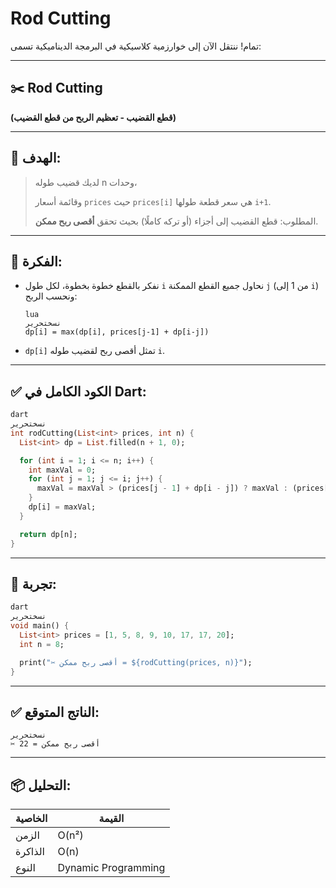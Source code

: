 # Rod Cutting

تمام! ننتقل الآن إلى خوارزمية كلاسيكية في البرمجة الديناميكية تسمى:

---

## ✂️ Rod Cutting

**(قطع القضيب - تعظيم الربح من قطع القضيب)**

---

## 🎯 الهدف:

> لديك قضيب طوله n وحدات،
> 
> 
> وقائمة أسعار `prices` حيث `prices[i]` هي سعر قطعة طولها `i+1`.
> 
> المطلوب: قطع القضيب إلى أجزاء (أو تركه كاملًا) بحيث تحقق **أقصى ربح ممكن**.
> 

---

## 🧠 الفكرة:

- نفكر بالقطع خطوة بخطوة، لكل طول `i` نحاول جميع القطع الممكنة `j` (من 1 إلى `i`) ونحسب الربح:
    
    ```
    lua
    نسختحرير
    dp[i] = max(dp[i], prices[j-1] + dp[i-j])
    
    ```
    
- `dp[i]` تمثل أقصى ربح لقضيب طوله `i`.

---

## ✅ الكود الكامل في Dart:

```dart
dart
نسختحرير
int rodCutting(List<int> prices, int n) {
  List<int> dp = List.filled(n + 1, 0);

  for (int i = 1; i <= n; i++) {
    int maxVal = 0;
    for (int j = 1; j <= i; j++) {
      maxVal = maxVal > (prices[j - 1] + dp[i - j]) ? maxVal : (prices[j - 1] + dp[i - j]);
    }
    dp[i] = maxVal;
  }

  return dp[n];
}

```

---

## 🧪 تجربة:

```dart
dart
نسختحرير
void main() {
  List<int> prices = [1, 5, 8, 9, 10, 17, 17, 20];
  int n = 8;

  print("✂️ أقصى ربح ممكن = ${rodCutting(prices, n)}");
}

```

---

## ✅ الناتج المتوقع:

```
نسختحرير
✂️ أقصى ربح ممكن = 22

```

---

## 📦 التحليل:

| الخاصية | القيمة |
| --- | --- |
| الزمن | O(n²) |
| الذاكرة | O(n) |
| النوع | Dynamic Programming |